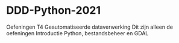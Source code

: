 # DDD-Python-2021
Oefeningen T4 Geautomatiseerde dataverwerking
Dit zijn alleen de oefeningen Introductie Python, bestandsbeheer en GDAL